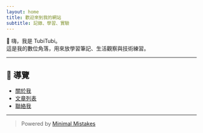 ```yaml
---
layout: home
title: 歡迎來到我的網站
subtitle: 記錄、學習、實驗
---
```


👋 嗨，我是 TubiTubi。  
這是我的數位角落，用來放學習筆記、生活觀察與技術練習。

---

## 📌 導覽

- [關於我](about)
- [文章列表](/posts/)
- [聯絡我](mailto:youremail@example.com)

---

> Powered by [Minimal Mistakes](https://github.com/mmistakes/minimal-mistakes)

